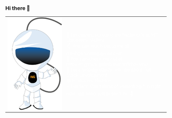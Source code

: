 ### Hi there 👋

<!--
**ngmars/ngmars** is a ✨ _special_ ✨ repository because its `README.md` (this file) appears on your GitHub profile.
-->
<table style="color: white">
  <tr>
    <td><img src='./astronaut.svg'/></td>
  <td>
  🔭 I'm current pursuing my Bachelor's at VIT University, Vellore <br/>
  📫 You can reach out to me at nitishgopinath@gmail.com <br/>
  👯 You can check me out at https://ngmars.github.io/portfolio-site/<br/>
  💬 Love helping others, ask me about Full Stack Development <br/>
  😄 Pronouns: He/Him<br/>
  ⚡ Fun fact: Can't think of something fun right now, will keep you posted tho 💜 <br/>
</td>
  </tr>
 </table>
